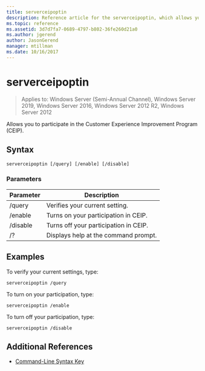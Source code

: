 ```yaml
---
title: serverceipoptin
description: Reference article for the serverceipoptin, which allows you to participate in the Customer Experience Improvement Program (CEIP).
ms.topic: reference
ms.assetid: 3d7d7fa7-0689-4797-b802-36fe260d21a0
ms.author: jgerend
author: JasonGerend
manager: mtillman
ms.date: 10/16/2017
---
```


# serverceipoptin

> Applies to: Windows Server (Semi-Annual Channel), Windows Server 2019, Windows Server 2016, Windows Server 2012 R2, Windows Server 2012

Allows you to participate in the Customer Experience Improvement Program (CEIP).

## Syntax

```
serverceipoptin [/query] [/enable] [/disable]
```

### Parameters

| Parameter | Description |
|--|--|
| /query | Verifies your current setting. |
| /enable | Turns on your participation in CEIP. |
| /disable | Turns off your participation in CEIP. |
| /? | Displays help at the command prompt. |

## Examples

To verify your current settings, type:

```
serverceipoptin /query
```

To turn on your participation, type:

```
serverceipoptin /enable
```

To turn off your participation, type:

```
serverceipoptin /disable
```

## Additional References

- [Command-Line Syntax Key](command-line-syntax-key.md)
